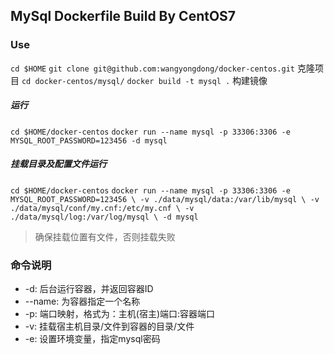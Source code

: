 ## MySql Dockerfile Build By CentOS7

### Use

`cd $HOME`
`git clone git@github.com:wangyongdong/docker-centos.git` 克隆项目
`cd docker-centos/mysql/`
`docker build -t mysql .`   构建镜像

##### 运行

`cd $HOME/docker-centos`
`docker run --name mysql -p 33306:3306 -e MYSQL_ROOT_PASSWORD=123456 -d mysql`

##### 挂载目录及配置文件运行

`cd $HOME/docker-centos`
`docker run --name mysql -p 33306:3306 -e MYSQL_ROOT_PASSWORD=123456 \
 -v ./data/mysql/data:/var/lib/mysql \
 -v ./data/mysql/conf/my.cnf:/etc/my.cnf \
 -v ./data/mysql/log:/var/log/mysql \
 -d mysql`

> 确保挂载位置有文件，否则挂载失败

### 命令说明

  - -d: 后台运行容器，并返回容器ID
  - --name: 为容器指定一个名称
  - -p: 端口映射，格式为：主机(宿主)端口:容器端口
  - -v: 挂载宿主机目录/文件到容器的目录/文件
  - -e: 设置环境变量，指定mysql密码
 